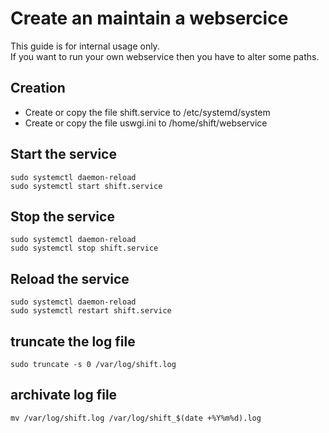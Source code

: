 # Create an maintain a websercice

This guide is for internal usage only.  
If you want to run your own webservice then you have to alter some paths.  


## Creation
- Create or copy the file shift.service to /etc/systemd/system
- Create or copy the file uswgi.ini to /home/shift/webservice


## Start the service
```console
sudo systemctl daemon-reload
sudo systemctl start shift.service
```

## Stop the service
```console
sudo systemctl daemon-reload
sudo systemctl stop shift.service
```

## Reload the service
```console
sudo systemctl daemon-reload
sudo systemctl restart shift.service
```

## truncate the log file
```console
sudo truncate -s 0 /var/log/shift.log
```  

## archivate log file
```console
mv /var/log/shift.log /var/log/shift_$(date +%Y%m%d).log
```
